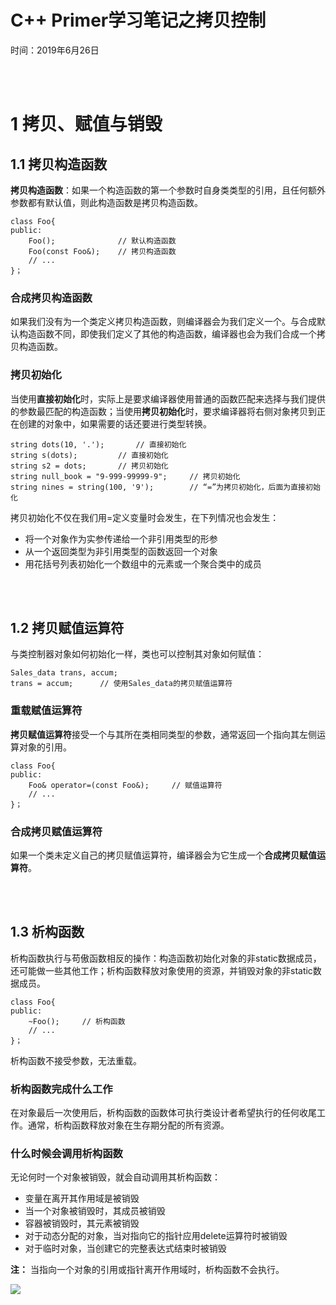 # C++ Primer学习笔记之拷贝控制
时间：2019年6月26日

<br/><br/>
# 1 拷贝、赋值与销毁
## 1.1 拷贝构造函数
**拷贝构造函数**：如果一个构造函数的第一个参数时自身类类型的引用，且任何额外参数都有默认值，则此构造函数是拷贝构造函数。   
```
class Foo{
public:
	Foo();				// 默认构造函数
	Foo(const Foo&); 	// 拷贝构造函数
	// ...
}；
```
### 合成拷贝构造函数  
如果我们没有为一个类定义拷贝构造函数，则编译器会为我们定义一个。与合成默认构造函数不同，即使我们定义了其他的构造函数，编译器也会为我们合成一个拷贝构造函数。

### 拷贝初始化
当使用**直接初始化**时，实际上是要求编译器使用普通的函数匹配来选择与我们提供的参数最匹配的构造函数；当使用**拷贝初始化**时，要求编译器将右侧对象拷贝到正在创建的对象中，如果需要的话还要进行类型转换。
```
string dots(10, '.');		// 直接初始化
string s(dots);			// 直接初始化
string s2 = dots;		// 拷贝初始化
string null_book = "9-999-99999-9";		// 拷贝初始化
string nines = string(100, '9');		// “=”为拷贝初始化，后面为直接初始化
```  

拷贝初始化不仅在我们用=定义变量时会发生，在下列情况也会发生：
+ 将一个对象作为实参传递给一个非引用类型的形参
+ 从一个返回类型为非引用类型的函数返回一个对象
+ 用花括号列表初始化一个数组中的元素或一个聚合类中的成员  
  
<br/><br/>
## 1.2 拷贝赋值运算符
与类控制器对象如何初始化一样，类也可以控制其对象如何赋值：
```
Sales_data trans, accum;
trans = accum; 		// 使用Sales_data的拷贝赋值运算符
```
### 重载赋值运算符
**拷贝赋值运算符**接受一个与其所在类相同类型的参数，通常返回一个指向其左侧运算对象的引用。
```
class Foo{
public:
	Foo& operator=(const Foo&);		// 赋值运算符
	// ...
}；
```

### 合成拷贝赋值运算符
如果一个类未定义自己的拷贝赋值运算符，编译器会为它生成一个**合成拷贝赋值运算符**。  

<br/><br/>
## 1.3 析构函数
析构函数执行与苟傲函数相反的操作：构造函数初始化对象的非static数据成员，还可能做一些其他工作；析构函数释放对象使用的资源，并销毁对象的非static数据成员。
```
class Foo{
public:
	~Foo();		// 析构函数
	// ...
}；
```  
析构函数不接受参数，无法重载。

### 析构函数完成什么工作
在对象最后一次使用后，析构函数的函数体可执行类设计者希望执行的任何收尾工作。通常，析构函数释放对象在生存期分配的所有资源。

### 什么时候会调用析构函数
无论何时一个对象被销毁，就会自动调用其析构函数：
+ 变量在离开其作用域是被销毁
+ 当一个对象被销毁时，其成员被销毁
+ 容器被销毁时，其元素被销毁
+ 对于动态分配的对象，当对指向它的指针应用delete运算符时被销毁
+ 对于临时对象，当创建它的完整表达式结束时被销毁  

**注：** 当指向一个对象的引用或指针离开作用域时，析构函数不会执行。

![](http://latex.codecogs.com/gif.latex?\F=ma})